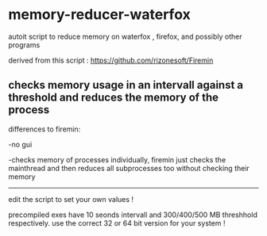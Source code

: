 # memory-reducer-waterfox


autoit script to reduce memory on waterfox , firefox, and possibly other programs 

derived from this script : https://github.com/rizonesoft/Firemin


checks memory usage in an intervall against a threshold and reduces the memory of the process
-------------------------
differences to firemin:

-no gui 

-checks memory of processes individually, firemin just checks the mainthread and then reduces all subprocesses too without checking their memory 

-------------------------

edit the script to set your own values ! 

precompiled exes have 10 seonds intervall and 300/400/500 MB threshhold respectively. use the correct 32 or 64 bit version for your system ! 
